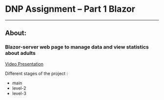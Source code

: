 # DNP Assignment – Part 1 Blazor
----
## About:
### Blazor-server web page to manage data and view statistics about adults

 [Video Presentation](https://www.youtube.com/watch?v=Ir5fNh3IcFw)
 
 Different stages of the project :
 * main 
 * level-2
 * level-3
